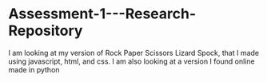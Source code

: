 # Assessment-1---Research-Repository
I am looking at my version of Rock Paper Scissors Lizard Spock, that I made using javascript, html, and css. I am also looking at a version I found online made in python
